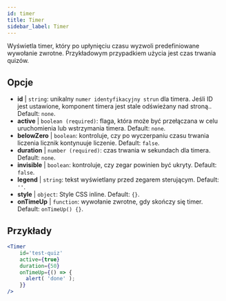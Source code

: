 ```yaml
---
id: timer 
title: Timer
sidebar_label: Timer
---
```


Wyświetla timer, który po upłynięciu czasu wyzwoli predefiniowane wywołanie zwrotne. Przykładowym przypadkiem użycia jest czas trwania quizów.

## Opcje

* __id__ | `string`: unikalny `numer identyfikacyjny strun` dla timera. Jeśli ID jest ustawione, komponent timera jest stale odświeżany nad stroną.. Default: `none`.
* __active__ | `boolean (required)`: flaga, która może być przełączana w celu uruchomienia lub wstrzymania timera. Default: `none`.
* __belowZero__ | `boolean`: kontroluje, czy po wyczerpaniu czasu trwania liczenia licznik kontynuuje liczenie. Default: `false`.
* __duration__ | `number (required)`: czas trwania w sekundach dla timera. Default: `none`.
* __invisible__ | `boolean`: kontroluje, czy zegar powinien być ukryty. Default: `false`.
* __legend__ | `string`: tekst wyświetlany przed zegarem sterującym. Default: `''`.
* __style__ | `object`: Style CSS inline. Default: `{}`.
* __onTimeUp__ | `function`: wywołanie zwrotne, gdy skończy się timer. Default: `onTimeUp() {}`.


## Przykłady

```jsx live
<Timer 
    id='test-quiz'
    active={true} 
    duration={50} 
    onTimeUp={() => {
      alert( 'done' );
    }}
/>
```

